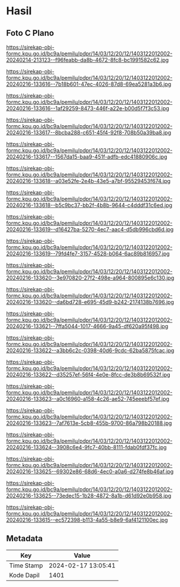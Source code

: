# Hasil

## Foto C Plano

https://sirekap-obj-formc.kpu.go.id/bc9a/pemilu/pdpr/14/03/12/20/12/1403122012002-20240214-213123--f96feabb-da8b-4672-8fc8-bc1991582c62.jpg

https://sirekap-obj-formc.kpu.go.id/bc9a/pemilu/pdpr/14/03/12/20/12/1403122012002-20240216-133616--7b18b601-47ec-4026-87d8-69ea5281a3b6.jpg

https://sirekap-obj-formc.kpu.go.id/bc9a/pemilu/pdpr/14/03/12/20/12/1403122012002-20240216-133616--1af29259-8473-446f-a22e-b00d5f7f3c53.jpg

https://sirekap-obj-formc.kpu.go.id/bc9a/pemilu/pdpr/14/03/12/20/12/1403122012002-20240216-133617--8bcba288-c651-45f4-92f8-708b50a39ba8.jpg

https://sirekap-obj-formc.kpu.go.id/bc9a/pemilu/pdpr/14/03/12/20/12/1403122012002-20240216-133617--1567da15-baa9-451f-adfb-edc41880906c.jpg

https://sirekap-obj-formc.kpu.go.id/bc9a/pemilu/pdpr/14/03/12/20/12/1403122012002-20240216-133618--a03e52fe-2e4b-43e5-a7bf-95529453f674.jpg

https://sirekap-obj-formc.kpu.go.id/bc9a/pemilu/pdpr/14/03/12/20/12/1403122012002-20240216-133618--b5c9bc37-bb2f-4b8b-9644-c4dddf31c6ed.jpg

https://sirekap-obj-formc.kpu.go.id/bc9a/pemilu/pdpr/14/03/12/20/12/1403122012002-20240216-133619--d16427ba-5270-4ec7-aac4-d5db996cbd6d.jpg

https://sirekap-obj-formc.kpu.go.id/bc9a/pemilu/pdpr/14/03/12/20/12/1403122012002-20240216-133619--79fd4fe7-3157-4528-b064-6ac89b816957.jpg

https://sirekap-obj-formc.kpu.go.id/bc9a/pemilu/pdpr/14/03/12/20/12/1403122012002-20240216-133620--3e970820-27f2-498e-a964-800895e6c130.jpg

https://sirekap-obj-formc.kpu.go.id/bc9a/pemilu/pdpr/14/03/12/20/12/1403122012002-20240216-133620--da6bd728-e695-45d9-b242-2174138b7696.jpg

https://sirekap-obj-formc.kpu.go.id/bc9a/pemilu/pdpr/14/03/12/20/12/1403122012002-20240216-133621--7ffa5044-1017-4666-9a45-df620a95f498.jpg

https://sirekap-obj-formc.kpu.go.id/bc9a/pemilu/pdpr/14/03/12/20/12/1403122012002-20240216-133622--a3bb6c2c-0398-40d6-9cdc-62ba5875fcac.jpg

https://sirekap-obj-formc.kpu.go.id/bc9a/pemilu/pdpr/14/03/12/20/12/1403122012002-20240216-133622--d35257ef-56f4-4e0e-8fcc-de3b8b69532f.jpg

https://sirekap-obj-formc.kpu.go.id/bc9a/pemilu/pdpr/14/03/12/20/12/1403122012002-20240216-133623--a0c16960-a158-4c26-ae52-745eeebf57ef.jpg

https://sirekap-obj-formc.kpu.go.id/bc9a/pemilu/pdpr/14/03/12/20/12/1403122012002-20240216-133623--7af7613e-5cb8-455b-9700-86a798b20188.jpg

https://sirekap-obj-formc.kpu.go.id/bc9a/pemilu/pdpr/14/03/12/20/12/1403122012002-20240216-133624--3908c6e4-9fc7-40bb-8111-fdab0fdf37fc.jpg

https://sirekap-obj-formc.kpu.go.id/bc9a/pemilu/pdpr/14/03/12/20/12/1403122012002-20240216-133625--69302e86-68d6-4ec0-a0a6-d274fe8b46af.jpg

https://sirekap-obj-formc.kpu.go.id/bc9a/pemilu/pdpr/14/03/12/20/12/1403122012002-20240216-133625--73edec15-1b28-4872-8a1b-d61d92e0b958.jpg

https://sirekap-obj-formc.kpu.go.id/bc9a/pemilu/pdpr/14/03/12/20/12/1403122012002-20240216-133615--ec572398-b113-4a55-b8e9-6af4121100ec.jpg


## Metadata

| Key        | Value               |
| ---------- | ------------------- |
| Time Stamp | 2024-02-17 13:05:41 |
| Kode Dapil | 1401                |



